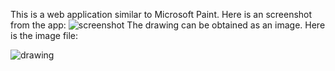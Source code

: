 This is a web application similar to Microsoft Paint. Here is an screenshot from the app:
![screenshot](https://github.com/user-attachments/assets/fe66e353-2052-402f-b0f9-e404b72791b1)
The drawing can be obtained as an image. Here is the image file:

![drawing](https://github.com/user-attachments/assets/46674f1c-279d-48f5-bc4c-30fefff35cff)
